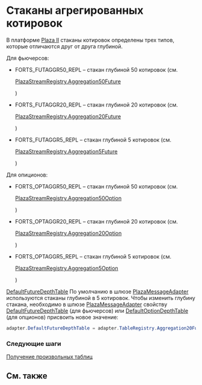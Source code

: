 # Стаканы агрегированных котировок

В платформе [Plaza II](Plaza.md) стаканы котировок определены трех типов, которые отличаются друг от друга глубиной. 

Для фьючерсов: 

- FORTS\_FUTAGGR50\_REPL – стакан глубиной 50 котировок (см. 

  [PlazaStreamRegistry.Aggregation50Future](../api/StockSharp.Plaza.PlazaStreamRegistry.Aggregation50Future.html)

  ) 
- FORTS\_FUTAGGR20\_REPL – стакан глубиной 20 котировок (см. 

  [PlazaStreamRegistry.Aggregation20Future](../api/StockSharp.Plaza.PlazaStreamRegistry.Aggregation20Future.html)

  ) 
- FORTS\_FUTAGGR5\_REPL – стакан глубиной 5 котировок (см. 

  [PlazaStreamRegistry.Aggregation5Future](../api/StockSharp.Plaza.PlazaStreamRegistry.Aggregation5Future.html)

  ) 

Для опиционов: 

- FORTS\_OPTAGGR50\_REPL – стакан глубиной 50 котировок (см. 

  [PlazaStreamRegistry.Aggregation50Option](../api/StockSharp.Plaza.PlazaStreamRegistry.Aggregation50Option.html)

  ) 
- FORTS\_OPTAGGR20\_REPL – стакан глубиной 20 котировок (см. 

  [PlazaStreamRegistry.Aggregation20Option](../api/StockSharp.Plaza.PlazaStreamRegistry.Aggregation20Option.html)

  ) 
- FORTS\_OPTAGGR5\_REPL – стакан глубиной 5 котировок (см. 

  [PlazaStreamRegistry.Aggregation5Option](../api/StockSharp.Plaza.PlazaStreamRegistry.Aggregation5Option.html)

  ) 

[DefaultFutureDepthTable](../api/StockSharp.Plaza.PlazaMessageAdapter.DefaultFutureDepthTable.html) По умолчанию в шлюзе [PlazaMessageAdapter](../api/StockSharp.Plaza.PlazaMessageAdapter.html) используются стаканы глубиной в 5 котировок. Чтобы изменить глубину стакана, необходимо в шлюзе [PlazaMessageAdapter](../api/StockSharp.Plaza.PlazaMessageAdapter.html) свойству [DefaultFutureDepthTable](../api/StockSharp.Plaza.PlazaMessageAdapter.DefaultFutureDepthTable.html) (для фьючерсов) или [DefaultOptionDepthTable](../api/StockSharp.Plaza.PlazaMessageAdapter.DefaultOptionDepthTable.html) (для опционов) присвоить новое значение: 

```cs
adapter.DefaultFutureDepthTable = adapter.TableRegistry.Aggregation20Future;
```

### Следующие шаги

[Получение произвольных таблиц](PlazaCustomTables.md)

## См. также
